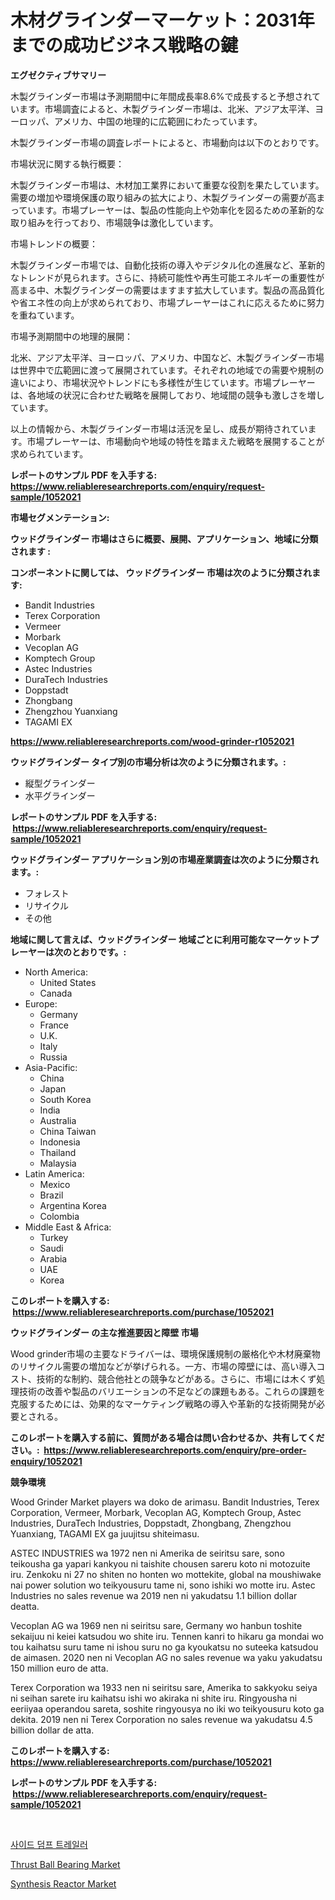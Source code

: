 <p><h1>木材グラインダーマーケット：2031年までの成功ビジネス戦略の鍵</h1></p><p><strong>エグゼクティブサマリー</strong></p>
<p><p>木製グラインダー市場は予測期間中に年間成長率8.6%で成長すると予想されています。市場調査によると、木製グラインダー市場は、北米、アジア太平洋、ヨーロッパ、アメリカ、中国の地理的に広範囲にわたっています。 </p><p>木製グラインダー市場の調査レポートによると、市場動向は以下のとおりです。</p><p>市場状況に関する執行概要：</p><p>木製グラインダー市場は、木材加工業界において重要な役割を果たしています。需要の増加や環境保護の取り組みの拡大により、木製グラインダーの需要が高まっています。市場プレーヤーは、製品の性能向上や効率化を図るための革新的な取り組みを行っており、市場競争は激化しています。</p><p>市場トレンドの概要：</p><p>木製グラインダー市場では、自動化技術の導入やデジタル化の進展など、革新的なトレンドが見られます。さらに、持続可能性や再生可能エネルギーの重要性が高まる中、木製グラインダーの需要はますます拡大しています。製品の高品質化や省エネ性の向上が求められており、市場プレーヤーはこれに応えるために努力を重ねています。</p><p>市場予測期間中の地理的展開：</p><p>北米、アジア太平洋、ヨーロッパ、アメリカ、中国など、木製グラインダー市場は世界中で広範囲に渡って展開されています。それぞれの地域での需要や規制の違いにより、市場状況やトレンドにも多様性が生じています。市場プレーヤーは、各地域の状況に合わせた戦略を展開しており、地域間の競争も激しさを増しています。</p><p>以上の情報から、木製グラインダー市場は活況を呈し、成長が期待されています。市場プレーヤーは、市場動向や地域の特性を踏まえた戦略を展開することが求められています。</p></p>
<p><strong>レポートのサンプル PDF を入手する: <a href="https://www.reliableresearchreports.com/enquiry/request-sample/1052021">https://www.reliableresearchreports.com/enquiry/request-sample/1052021</a></strong></p>
<p><strong>市場セグメンテーション:</strong></p>
<p><strong> ウッドグラインダー 市場はさらに概要、展開、アプリケーション、地域に分類されます :</strong></p>
<p><strong>コンポーネントに関しては、 ウッドグラインダー 市場は次のように分類されます: &nbsp;</strong></p>
<p><ul><li>Bandit Industries</li><li>Terex Corporation</li><li>Vermeer</li><li>Morbark</li><li>Vecoplan AG</li><li>Komptech Group</li><li>Astec Industries</li><li>DuraTech Industries</li><li>Doppstadt</li><li>Zhongbang</li><li>Zhengzhou Yuanxiang</li><li>TAGAMI EX</li></ul></p>
<p><strong><a href="https://www.reliableresearchreports.com/wood-grinder-r1052021">https://www.reliableresearchreports.com/wood-grinder-r1052021</a></strong></p>
<p><strong> ウッドグラインダー タイプ別の市場分析は次のように分類されます。:</strong></p>
<p><ul><li>縦型グラインダー</li><li>水平グラインダー</li></ul></p>
<p><strong>レポートのサンプル PDF を入手する: &nbsp;<a href="https://www.reliableresearchreports.com/enquiry/request-sample/1052021">https://www.reliableresearchreports.com/enquiry/request-sample/1052021</a></strong></p>
<p><strong> ウッドグラインダー アプリケーション別の市場産業調査は次のように分類されます。:</strong></p>
<p><ul><li>フォレスト</li><li>リサイクル</li><li>その他</li></ul></p>
<p><strong>地域に関して言えば、ウッドグラインダー 地域ごとに利用可能なマーケットプレーヤーは次のとおりです。:</strong></p>
<p><ul>
    <li>
        North America:
        <ul>
            <li>United States</li>
            <li>Canada</li>
        </ul>
    </li>
    <li>
        Europe:
        <ul>
            <li>Germany</li>
            <li>France</li>
            <li>U.K.</li>
            <li>Italy</li>
            <li>Russia</li>
        </ul>
    </li>
    <li>
        Asia-Pacific:
        <ul>
            <li>China</li>
            <li>Japan</li>
            <li>South Korea</li>
            <li>India</li>
            <li>Australia</li>
            <li>China Taiwan</li>
            <li>Indonesia</li>
            <li>Thailand</li>
            <li>Malaysia</li>
        </ul>
    </li>
    <li>
        Latin America:
        <ul>
            <li>Mexico</li>
            <li>Brazil</li>
            <li>Argentina Korea</li>
            <li>Colombia</li>
        </ul>
    </li>
    <li>
        Middle East & Africa:
        <ul>
            <li>Turkey</li>
            <li>Saudi</li>
            <li>Arabia</li>
            <li>UAE</li>
            <li>Korea</li>
        </ul>
    </li>
    </ul></p>
<p><strong>このレポートを購入する: &nbsp;<a href="https://www.reliableresearchreports.com/purchase/1052021">https://www.reliableresearchreports.com/purchase/1052021</a></strong></p>
<p><strong>ウッドグラインダー の主な推進要因と障壁 市場</strong></p>
<p><p>Wood grinder市場の主要なドライバーは、環境保護規制の厳格化や木材廃棄物のリサイクル需要の増加などが挙げられる。一方、市場の障壁には、高い導入コスト、技術的な制約、競合他社との競争などがある。さらに、市場には木くず処理技術の改善や製品のバリエーションの不足などの課題もある。これらの課題を克服するためには、効果的なマーケティング戦略の導入や革新的な技術開発が必要とされる。</p></p>
<p><strong>このレポートを購入する前に、質問がある場合は問い合わせるか、共有してください。:&nbsp; <a href="https://www.reliableresearchreports.com/enquiry/pre-order-enquiry/1052021">https://www.reliableresearchreports.com/enquiry/pre-order-enquiry/1052021</a></strong></p>
<p><strong>競争環境</strong></p>
<p><p>Wood Grinder Market players wa doko de arimasu. Bandit Industries, Terex Corporation, Vermeer, Morbark, Vecoplan AG, Komptech Group, Astec Industries, DuraTech Industries, Doppstadt, Zhongbang, Zhengzhou Yuanxiang, TAGAMI EX ga juujitsu shiteimasu. </p><p>ASTEC INDUSTRIES wa 1972 nen ni Amerika de seiritsu sare, sono teikousha ga yapari kankyou ni taishite chousen sareru koto ni motozuite iru. Zenkoku ni 27 no shiten no honten wo mottekite, global na moushiwake nai power solution wo teikyousuru tame ni, sono ishiki wo motte iru. Astec Industries no sales revenue wa 2019 nen ni yakudatsu 1.1 billion dollar deatta.</p><p>Vecoplan AG wa 1969 nen ni seiritsu sare, Germany wo hanbun toshite sekaijuu ni keiei katsudou wo shite iru. Tennen kanri to hikaru ga mondai wo tou kaihatsu suru tame ni ishou suru no ga kyoukatsu no suteeka katsudou de aimasen. 2020 nen ni Vecoplan AG no sales revenue wa yaku yakudatsu 150 million euro de atta. </p><p>Terex Corporation wa 1933 nen ni seiritsu sare, Amerika to sakkyoku seiya ni seihan sarete iru kaihatsu ishi wo akiraka ni shite iru. Ringyousha ni eeriiyaa operandou sareta, soshite ringyousya no iki wo teikyousuru koto ga dekita. 2019 nen ni Terex Corporation no sales revenue wa yakudatsu 4.5 billion dollar de atta.</p></p>
<p><strong>このレポートを購入する: &nbsp; <a href="https://www.reliableresearchreports.com/purchase/1052021">https://www.reliableresearchreports.com/purchase/1052021</a></strong></p>
<p><strong>レポートのサンプル PDF を入手する: &nbsp;<a href="https://www.reliableresearchreports.com/enquiry/request-sample/1052021">https://www.reliableresearchreports.com/enquiry/request-sample/1052021</a></strong><strong></strong></p>
<p>&nbsp;</p>
<p><p><a href="https://github.com/GabrielBlanda5656/Market-Research-Report-List-1/blob/main/247015026786.md">사이드 덤프 트레일러</a></p><p><a href="https://github.com/lubmix/Market-Research-Report-List-2/blob/main/thrust-ball-bearing-market.md">Thrust Ball Bearing Market</a></p><p><a href="https://github.com/Hazelklievgspy6vdcsmu106w/Market-Research-Report-List-2/blob/main/synthesis-reactor-market.md">Synthesis Reactor Market</a></p></p>